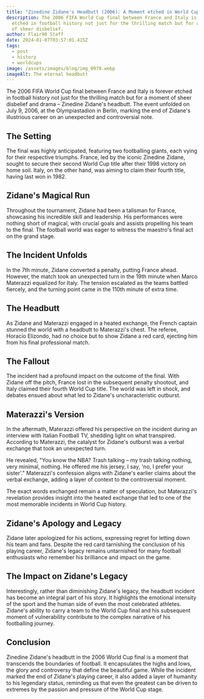 ```yaml
---
title: "Zinedine Zidane's Headbutt (2006): A Moment etched in World Cup History"
description: The 2006 FIFA World Cup final between France and Italy is forever
  etched in football history not just for the thrilling match but for a moment
  of sheer disbelief.
author: Flair90 Staff
date: 2024-01-07T03:57:01.415Z
tags:
  - post
  - history
  - worldcups
image: /assets/images/blog/img_0978.webp
imageAlt: The eternal headbutt
---
```

The 2006 FIFA World Cup final between France and Italy is forever etched in football history not just for the thrilling match but for a moment of sheer disbelief and drama – Zinedine Zidane's headbutt. The event unfolded on July 9, 2006, at the Olympiastadion in Berlin, marking the end of Zidane's illustrious career on an unexpected and controversial note.

## The Setting

The final was highly anticipated, featuring two footballing giants, each vying for their respective triumphs. France, led by the iconic Zinedine Zidane, sought to secure their second World Cup title after their 1998 victory on home soil. Italy, on the other hand, was aiming to claim their fourth title, having last won in 1982.

## Zidane's Magical Run

Throughout the tournament, Zidane had been a talisman for France, showcasing his incredible skill and leadership. His performances were nothing short of magical, with crucial goals and assists propelling his team to the final. The football world was eager to witness the maestro's final act on the grand stage.

## The Incident Unfolds

In the 7th minute, Zidane converted a penalty, putting France ahead. However, the match took an unexpected turn in the 19th minute when Marco Materazzi equalized for Italy. The tension escalated as the teams battled fiercely, and the turning point came in the 110th minute of extra time.

## The Headbutt

As Zidane and Materazzi engaged in a heated exchange, the French captain stunned the world with a headbutt to Materazzi's chest. The referee, Horacio Elizondo, had no choice but to show Zidane a red card, ejecting him from his final professional match.

## The Fallout

The incident had a profound impact on the outcome of the final. With Zidane off the pitch, France lost in the subsequent penalty shootout, and Italy claimed their fourth World Cup title. The world was left in shock, and debates ensued about what led to Zidane's uncharacteristic outburst.

## Materazzi's Version

In the aftermath, Materazzi offered his perspective on the incident during an interview with Italian Football TV, shedding light on what transpired. According to Materazzi, the catalyst for Zidane's outburst was a verbal exchange that took an unexpected turn.

He revealed, "You know the NBA? Trash talking – my trash talking nothing, very minimal, nothing. He offered me his jersey, I say, 'no, I prefer your sister'." Materazzi's confession aligns with Zidane's earlier claims about the verbal exchange, adding a layer of context to the controversial moment.

The exact words exchanged remain a matter of speculation, but Materazzi's revelation provides insight into the heated exchange that led to one of the most memorable incidents in World Cup history.

## Zidane's Apology and Legacy

Zidane later apologized for his actions, expressing regret for letting down his team and fans. Despite the red card tarnishing the conclusion of his playing career, Zidane's legacy remains untarnished for many football enthusiasts who remember his brilliance and impact on the game.

## The Impact on Zidane's Legacy

Interestingly, rather than diminishing Zidane's legacy, the headbutt incident has become an integral part of his story. It highlights the emotional intensity of the sport and the human side of even the most celebrated athletes. Zidane's ability to carry a team to the World Cup final and his subsequent moment of vulnerability contribute to the complex narrative of his footballing journey.

## Conclusion

Zinedine Zidane's headbutt in the 2006 World Cup final is a moment that transcends the boundaries of football. It encapsulates the highs and lows, the glory and controversy that define the beautiful game. While the incident marked the end of Zidane's playing career, it also added a layer of humanity to his legendary status, reminding us that even the greatest can be driven to extremes by the passion and pressure of the World Cup stage.